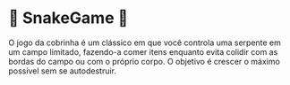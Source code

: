 # :snake: SnakeGame :snake:
 O jogo da cobrinha é um clássico em que você controla uma serpente em um campo limitado, fazendo-a comer itens enquanto evita colidir com as bordas do campo ou com o próprio corpo. O objetivo é crescer o máximo possível sem se autodestruir.
